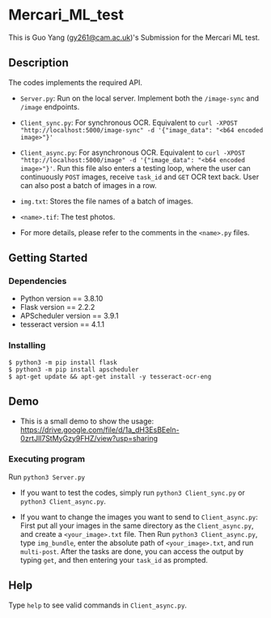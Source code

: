 # Mercari_ML_test

This is Guo Yang (gy261@cam.ac.uk)'s Submission for the Mercari ML test.

## Description

The codes implements the required API.

* ```Server.py```: Run on the local server. Implement both the ```/image-sync``` and ```/image``` endpoints.

* ```Client_sync.py```: For synchronous OCR. Equivalent to ```curl -XPOST "http://localhost:5000/image-sync" -d '{"image_data": "<b64 encoded image>"}'```

* ```Client_async.py```: For asynchronous OCR. Equivalent to ```curl -XPOST "http://localhost:5000/image" -d '{"image_data": "<b64 encoded image>"}'```. Run this file also enters a testing loop, where the user can continuously ```POST``` images, receive ```task_id``` and ```GET``` OCR text back. User can also post a batch of images in a row.

* ```img.txt```: Stores the file names of a batch of images.

* ```<name>.tif```: The test photos.

* For more details, please refer to the comments in the ```<name>.py``` files.

## Getting Started

### Dependencies

* Python version == 3.8.10  
* Flask version == 2.2.2  
* APScheduler version == 3.9.1  
* tesseract version == 4.1.1  


### Installing

```
$ python3 -m pip install flask  
$ python3 -m pip install apscheduler  
$ apt-get update && apt-get install -y tesseract-ocr-eng  
```
## Demo

* This is a small demo to show the usage: https://drive.google.com/file/d/1a_dH3EsBEeln-0zrtJll7StMyGzy9FHZ/view?usp=sharing

### Executing program

Run ```python3 Server.py```

* If you want to test the codes, simply run ```python3 Client_sync.py``` or ```python3 Client_async.py```.

* If you want to change the images you want to send to ```Client_async.py```: First put all your images in the same directory as the ```Client_async.py```, and create a ```<your_image>.txt``` file. Then Run ```python3 Client_async.py```, type ```img_bundle```, enter the absolute path of ```<your_image>.txt```, and run ```multi-post```. After the tasks are done, you can access the output by typing ```get```, and then entering your ```task_id``` as prompted.

## Help

Type  ```help``` to see valid commands in ```Client_async.py```.



